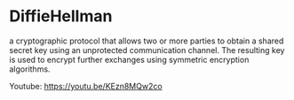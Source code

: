# DiffieHellman
 a cryptographic protocol that allows two or more parties to obtain a shared secret key using an unprotected communication channel. The resulting key is used to encrypt further exchanges using symmetric encryption algorithms.

Youtube: <a href="https://youtu.be/KEzn8MQw2co">https://youtu.be/KEzn8MQw2co</a>
